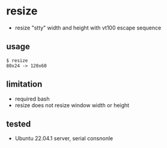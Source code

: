 # resize

- resize "stty" width and height with vt100 escape sequence

## usage
```
$ resize
80x24 -> 120x60
```

## limitation
- required bash
- resize does not resize window width or height

## tested
- Ubuntu 22.04.1 server, serial consnonle
